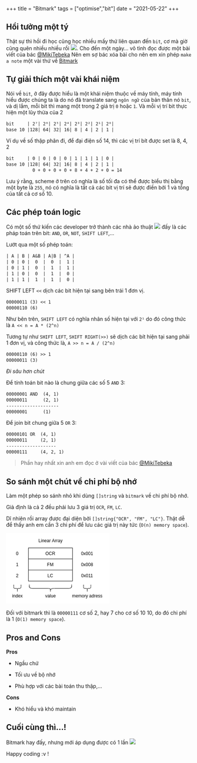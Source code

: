 +++
title =  "Bitmark"
tags = ["optimise","bit"]
date = "2021-05-22"
+++

## Hồi tưởng một tý

Thật sự thì hồi đi học cũng học nhiều mấy thứ liên quan đến `bit`, cơ mà giờ cũng quên nhiều nhiều rồi 
<img src="https://cdn3.emoji.gg/emojis/2324-pepelaugh.png" class="emoji">. Cho đến một ngày...
vô tình đọc được một bài viết của bác [@MikiTebeka](https://www.ardanlabs.com/blog/2021/04/using-bitmasks-in-go.html)
Nên em sợ bác xóa bài cho nên em xin phép `make a note` một vài thứ về [Bitmark](https://en.wikipedia.org/wiki/Mask_(computing))

## Tự giải thích một vài khái niệm 

Nói về `bit`, ở đây được hiểu là một khái niệm thuộc về máy tính, máy tính hiểu được chúng ta là do nó đã translate sang
`ngôn ngữ` của bản thân nó `bit`, và dị lắm, mỗi bit thì mang một trong 2 giá trị `0` hoặc `1`.
Và mỗi vị trí bit thực hiện một lũy thừa của 2 

```text
bit     | 2⁷| 2⁶| 2⁵| 2⁴| 2³| 2²| 2¹| 2⁰|
base 10 |128| 64| 32| 16| 8 | 4 | 2 | 1 |
```

Ví dụ về số thập phân đi, để đại điện số 14, thì các vị trí bít được set là 8, 4, 2

```text
bit     | 0 | 0 | 0 | 0 | 1 | 1 | 1 | 0 |
base 10 |128| 64| 32| 16| 8 | 4 | 2 | 1 |
          0 + 0 + 0 + 0 + 8 + 4 + 2 + 0 = 14
```

Lưu ý rằng, scheme ở trên có nghĩa là số tối đa có thể được biểu thị bằng một byte là `255`, nó có nghĩa là tất cả các bit
vị trí sẽ được điền bởi 1 và tổng của tất cả cơ số 10.

## Các phép toán logic

Có một số thứ kiến các developer trở thành các nhà ảo thuật <img src="https://cdn3.emoji.gg/emojis/7694-pepe-fla.png" class="emoji"> đấy là các pháp toán trên bit: `AND`, `OR`, `NOT`, `SHIFT LEFT`,...

Lướt qua một số phép toán:

```text
| A | B | A&B | A|B | ^A |
| 0 | 0 |  0  |  0  |  1 |
| 0 | 1 |  0  |  1  |  1 |
| 1 | 0 |  0  |  1  |  0 |
| 1 | 1 |  1  |  1  |  0 |
```

SHIFT LEFT `<<` dịch các bit hiện tại sang bên trái 1 đơn vị.

```text
00000011 (3) << 1
00000110 (6)
```

Như bên trên, `SHIFT LEFT` có nghĩa nhân số hiện tại với `2¹`
do đó công thức là `A << n = A * (2^n)`

Tương tự như `SHIFT LEFT`, `SHIFT RIGHT(>>)` sẽ dịch các bít hiện tại sang phải 1 đơn vị, 
và công thức là, `A >> n = A / (2^n)`

```text
00000110 (6) >> 1
00000011 (3) 
```

*Đi sâu hơn chút*

Để tính toán bit nào là chung giữa các số 5 `AND` 3:

```text
00000001 AND  (4, 1)
00000011      (2, 1)
--------------------
00000001      (1)
```

Để join bit chung giữa 5 `OR` 3:

```text
00000101 OR  (4, 1)
00000011     (2, 1)
-------------------
00000111     (4, 2, 1)
```

> Phần hay nhất xin anh em đọc ở vài viết của bác [@MikiTebeka](https://www.ardanlabs.com/blog/2021/04/using-bitmasks-in-go.html)

## So sánh một chút về chi phí bộ nhớ

Làm một phép so sánh nhỏ khi dùng `[]string` và `bitmark` về chi phí bộ nhớ.

Giả định là cả 2 đều phải lưu 3 giá trị `OCR`, `FM`, `LC`.

Dĩ nhiên rồi array được đại diện bởi `[]string{"OCR", "FM", "LC"}`. Thật dễ để thấy anh em cần 3 chi phí để lưu các giá trị này
tức (`O(n) memory space`).

![String mem](dsf.png)

Đối với bitmark thì là `00000111` cơ số 2, hay 7 cho cơ số 10 10, do đó chi phí là 1 (`O(1) memory space`).

## Pros and Cons

**Pros**

- Ngầu chứ

+ Tối ưu về bộ nhớ

* Phù hợp với các bài toán thu thập,...

**Cons**

- Khó hiểu và khó maintain

## Cuối cùng thì...!

Bitmark hay đấy, nhưng mới áp dụng được có 1 lần <img src="https://cdn3.emoji.gg/emojis/9529-pepe.png" class="emoji">

Happy coding :v !




